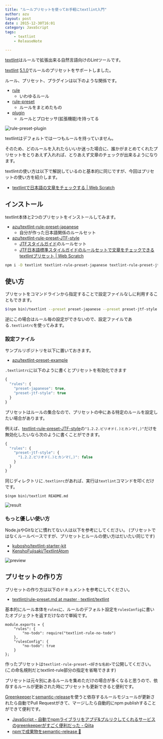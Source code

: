 ```yaml
---
title: "ルールプリセットを使ってお手軽にtextlint入門"
author: azu
layout: post
date : 2015-12-30T16:01
category: JavaScript
tags:
    - textlint
    - ReleaseNote

---
```


[textlint](https://github.com/textlint/textlint "textlint")はルールで拡張出来る自然言語向けのLintツールです。

[textlint](https://github.com/textlint/textlint "textlint") [5.1.0](https://github.com/textlint/textlint/releases/tag/5.1.0 "5.1.0")でルールのプリセットをサポートしました。

ルール、プリセット、プラグインは以下のような関係です。

- [rule](https://github.com/textlint/textlint/tree/master/docs/docs/rule.md)
    - いわゆるルール
- [rule-preset](https://github.com/textlint/textlint/tree/master/docs/docs/rule-preset.md)
    - ルールをまとめたもの
- [plugin](https://github.com/textlint/textlint/tree/master/docs/docs/plugin.md)
    - ルールとプロセッサ(拡張機能)を持ってる

![rule-preset-plugin](https://raw.githubusercontent.com/textlint/textlint/master/docs/resources/rule-preset-plugin.png)

textlintはデフォルトでは一つもルールを持っていません。

そのため、どのルールを入れたらいいか迷った場合に、誰かがまとめてくれたプリセットをとりあえず入れれば、とりあえず文章のチェックが出来るようになります。

textlintの使い方は以下で解説しているのと基本的に同じですが、今回はプリセットの使い方を紹介します。

- [textlintで日本語の文章をチェックする | Web Scratch](http://efcl.info/2015/09/10/introduce-textlint/ "textlintで日本語の文章をチェックする | Web Scratch")

## インストール

textlint本体と2つのプリセットをインストールしてみます。

- [azu/textlint-rule-preset-japanese](https://github.com/azu/textlint-rule-preset-japanese)
	- 自分が作った日本語関係のルールセット
- [azu/textlint-rule-preset-JTF-style](https://github.com/azu/textlint-rule-preset-JTF-style)
	- [JTFスタイルガイド](https://www.jtf.jp/jp/style_guide/styleguide_top.html)のルールセット
	- [JTF日本語標準スタイルガイドのルールセットで文章をチェックできるtextlintプリセット | Web Scratch](http://efcl.info/2015/10/19/textlint-plugin-JTF-style/ "JTF日本語標準スタイルガイドのルールセットで文章をチェックできるtextlintプリセット | Web Scratch")


```sh
npm i -D textlint textlint-rule-preset-japanese textlint-rule-preset-jtf-style
```

## 使い方

プリセットをコマンドラインから指定することで設定ファイルなしに利用することもできます。

```sh
$(npm bin)/textlint --preset preset-japanese --preset preset-jtf-style README.md
```

逆にこの場合はルール毎の設定ができないので、設定ファイルである`.textlintrc`を使ってみます。

### 設定ファイル

サンプルリポジトリを以下に置いておきます。

- [azu/textlint-preset-example](https://github.com/azu/textlint-preset-example "azu/textlint-preset-example")

`.textlintrc`に以下のように書くとプリセットを有効化できます

```js
{
  "rules": {
    "preset-japanese": true,
    "preset-jtf-style": true
  }
}
```

プリセットはルールの集合なので、プリセットの中にある特定のルールを設定したい場合があります。

例えば、[textlint-rule-preset-JTF-style](https://github.com/azu/textlint-rule-preset-JTF-style "textlint-rule-preset-JTF-style")の`"1.2.2.ピリオド(.)とカンマ(,)"`だけを無効化したいなら次のように書くことができます。

```js
{
  "rules": {
    "preset-jtf-style": {
      "1.2.2.ピリオド(.)とカンマ(,)": false
    }
  }
}
```

同じディレクトリに`.textlinrc`があれば、実行は`textlint`コマンドを叩くだけです。

```
$(npm bin)/textlint README.md
```

![result](https://monosnap.com/file/tndweS7k0ZsrVz8yN3olPvD3l2rbTx.png)

### もっと優しい使い方

Node.jsやGitなどに慣れてない人は以下を参考にしてください。
(プリセットではなくルールベースですが、プリセットとルールの使い方はだいたい同じです)

- [kubosho/textlint-starter-kit](https://github.com/kubosho/textlint-starter-kit)
- [KenshoFujisaki/TextlintAtom](https://github.com/KenshoFujisaki/TextlintAtom)


![preview](https://gyazo.com/430f92606e5f5bdb06e0583001a9a2b0.gif)

## プリセットの作り方

プリセットの作り方は以下のドキュメントを参考にしてください。

- [textlint/rule-preset.md at master · textlint/textlint](https://github.com/textlint/textlint/blob/master/docs/rule-preset.md "textlint/rule-preset.md at master · textlint/textlint")

基本的にルール本体を`rules`に、ルールのデフォルト設定を`rulesConfig`に書いたオブジェクトを返すだけなので単純です。

```
module.exports = {
    "rules": {
        "no-todo": require("textlint-rule-no-todo")
    },
    "rulesConfig": {
        "no-todo": true
    }
};
```

作ったプリセットは`textlint-rule-preset-<好きな名前>`で公開してください。
(この命名規則だとtextlint-rule部分の指定を省略できます)

プリセットは元々別にあるルールを集めただけの場合が多くなると思うので、依存するルールが更新された時にプリセットも更新できると便利です。

[Greenkeeper](http://greenkeeper.io/ "Greenkeeper")と[semantic-release](https://github.com/semantic-release/semantic-release "semantic-release")を使うと依存するルールモジュールが更新されたら自動でPull Requestがきて、マージしたら自動的にnpm publishすることができて便利です。

- [JavaScript - 自動でnpmライブラリをアプデ&プルリクしてくれるサービスのgreenkeeperがすごく便利だった - Qiita](http://qiita.com/itkrt2y/items/c0e77a4e3cda173917bb "JavaScript - 自動でnpmライブラリをアプデ&amp;プルリクしてくれるサービスのgreenkeeperがすごく便利だった - Qiita")
- [npmで成果物をsemantic-release :rocket:](http://azu.github.io/slide/niku_sushi/npm-semantic-release.html "npmで成果物をsemantic-release :rocket:")
